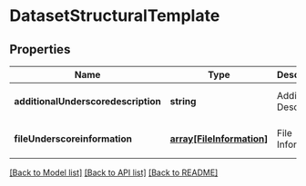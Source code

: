 # DatasetStructuralTemplate

## Properties
Name | Type | Description | Notes
------------ | ------------- | ------------- | -------------
**additionalUnderscoredescription** | **string** | Additional Description | [optional] [default to null]
**fileUnderscoreinformation** | [**array[FileInformation]**](FileInformation.md) | File Information | [optional] [default to []]

[[Back to Model list]](../README.md#documentation-for-models) [[Back to API list]](../README.md#documentation-for-api-endpoints) [[Back to README]](../README.md)


